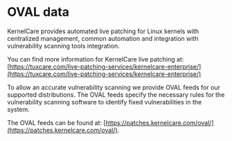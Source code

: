 # OVAL data

KernelCare provides automated live patching for Linux kernels with centralized management, common automation and integration with vulnerability scanning tools integration.

You can find more information for KernelCare live patching at: [https://tuxcare.com/live-patching-services/kernelcare-enterprise/](https://tuxcare.com/live-patching-services/kernelcare-enterprise/)

To allow an accurate vulnerability scanning we provide OVAL feeds for our supported distributions. The OVAL feeds specify the necessary rules for the vulnerability scanning software to identify fixed vulnerabilities in the system.

The OVAL feeds can be found at: [https://patches.kernelcare.com/oval/](https://patches.kernelcare.com/oval/).
